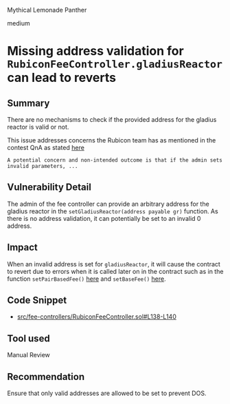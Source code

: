 Mythical Lemonade Panther

medium

# Missing address validation for `RubiconFeeController.gladiusReactor` can lead to reverts

## Summary
There are no mechanisms to check if the provided address for the gladius reactor is valid or not.

This issue addresses concerns the Rubicon team has as mentioned in the contest QnA as stated [here](https://github.com/sherlock-audit/2024-02-rubicon-finance/blob/main/README.md#q-are-there-any-additional-protocol-roles-if-yes-please-explain-in-detail)

`A potential concern and non-intended outcome is that if the admin sets invalid parameters, ...`

## Vulnerability Detail
The admin of the fee controller can provide an arbitrary address for the gladius reactor in the `setGladiusReactor(address payable gr)` function. As there is no address validation, it can potentially be set to an invalid  0 address.

## Impact
When an invalid address is set for `gladiusReactor`, it will cause the contract to revert due to errors when it is called later on in the contract such as in the function `setPairBasedFee()` [here](https://github.com/sherlock-audit/2024-02-rubicon-finance/blob/11cac67919e8a1303b3a3177291b88c0c70bf03b/gladius-contracts-internal/src/fee-controllers/RubiconFeeController.sol#L126) and `setBaseFee()` [here](https://github.com/sherlock-audit/2024-02-rubicon-finance/blob/11cac67919e8a1303b3a3177291b88c0c70bf03b/gladius-contracts-internal/src/fee-controllers/RubiconFeeController.sol#L133).

## Code Snippet

- [src/fee-controllers/RubiconFeeController.sol#L138-L140](https://github.com/sherlock-audit/2024-02-rubicon-finance/blob/11cac67919e8a1303b3a3177291b88c0c70bf03b/gladius-contracts-internal/src/fee-controllers/RubiconFeeController.sol#L138-L140)

## Tool used

Manual Review

## Recommendation
Ensure that only valid addresses are allowed to be set to prevent DOS. 